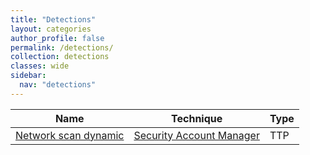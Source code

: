 ```yaml
---
title: "Detections"
layout: categories
author_profile: false
permalink: /detections/
collection: detections
classes: wide
sidebar:
  nav: "detections"
---
```


| Name    | Technique | Type       |
| --------| --------- |------------|
| [Network scan dynamic](/network/network_scan_dynamic/) | [Security Account Manager](/tags/#security-account-manager) | TTP |